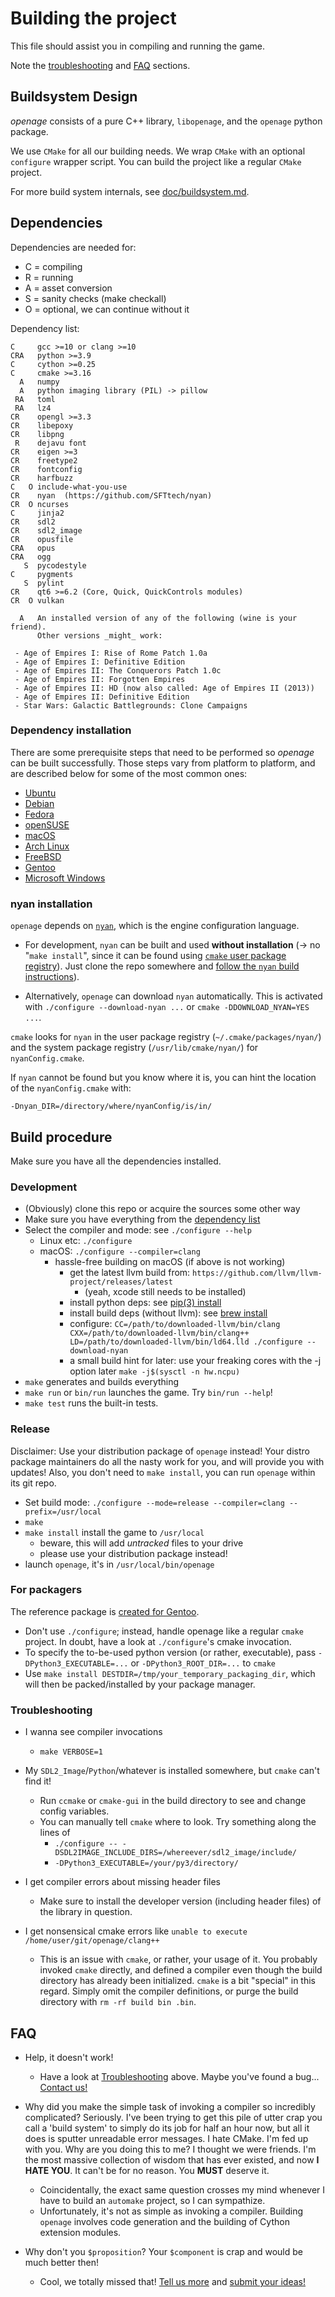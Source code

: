 # Building the project

This file should assist you in compiling and running the game.

Note the [troubleshooting](#troubleshooting) and [FAQ](#faq) sections.


## Buildsystem Design

*openage* consists of a pure C++ library, `libopenage`, and the `openage` python package.

We use `CMake` for all our building needs.
We wrap `CMake` with an optional `configure` wrapper script.
You can build the project like a regular `CMake` project.

For more build system internals, see [doc/buildsystem.md](/doc/buildsystem.md).

## Dependencies

Dependencies are needed for:

* C = compiling
* R = running
* A = asset conversion
* S = sanity checks (make checkall)
* O = optional, we can continue without it

Dependency list:

    C     gcc >=10 or clang >=10
    CRA   python >=3.9
    C     cython >=0.25
    C     cmake >=3.16
      A   numpy
      A   python imaging library (PIL) -> pillow
     RA   toml
     RA   lz4
    CR    opengl >=3.3
    CR    libepoxy
    CR    libpng
     R    dejavu font
    CR    eigen >=3
    CR    freetype2
    CR    fontconfig
    CR    harfbuzz
    C   O include-what-you-use
    CR    nyan  (https://github.com/SFTtech/nyan)
    CR  O ncurses
    C     jinja2
    CR    sdl2
    CR    sdl2_image
    CR    opusfile
    CRA   opus
    CRA   ogg
       S  pycodestyle
    C     pygments
       S  pylint
    CR    qt6 >=6.2 (Core, Quick, QuickControls modules)
    CR  O vulkan

      A   An installed version of any of the following (wine is your friend).
          Other versions _might_ work:

     - Age of Empires I: Rise of Rome Patch 1.0a
     - Age of Empires I: Definitive Edition
     - Age of Empires II: The Conquerors Patch 1.0c
     - Age of Empires II: Forgotten Empires
     - Age of Empires II: HD (now also called: Age of Empires II (2013))
     - Age of Empires II: Definitive Edition
     - Star Wars: Galactic Battlegrounds: Clone Campaigns


### Dependency installation

There are some prerequisite steps that need to be performed so *openage* can be
built successfully. Those steps vary from platform to platform, and are
described below for some of the most common ones:

- [Ubuntu](build_instructions/ubuntu.md)
- [Debian](build_instructions/debian.md)
- [Fedora](build_instructions/fedora.md)
- [openSUSE](build_instructions/opensuse_tumbleweed.md)
- [macOS](build_instructions/macos.md)
- [Arch Linux](build_instructions/arch_linux.md)
- [FreeBSD](build_instructions/freebsd.md)
- [Gentoo](build_instructions/gentoo.md)
- [Microsoft Windows](build_instructions/windows_msvc.md)


### nyan installation

`openage` depends on [`nyan`](https://github.com/SFTtech/nyan), which is the
engine configuration language.


* For development, `nyan` can be built and used **without installation**
(-> no "`make install`", since it can be found using [`cmake` user package registry](https://cmake.org/cmake/help/latest/manual/cmake-packages.7.html#user-package-registry)).
Just clone the repo somewhere and [follow the `nyan` build instructions](https://github.com/SFTtech/nyan/blob/master/doc/building.md)).

* Alternatively, `openage` can download `nyan` automatically. This is
  activated with `./configure --download-nyan ...` or `cmake
  -DDOWNLOAD_NYAN=YES ...`.

`cmake` looks for `nyan` in the user package registry (`~/.cmake/packages/nyan/`)
and the system package registry (`/usr/lib/cmake/nyan/`) for `nyanConfig.cmake`.

If `nyan` cannot be found but you know where it is, you can hint the location of the `nyanConfig.cmake` with:
```
-Dnyan_DIR=/directory/where/nyanConfig/is/in/
```


## Build procedure

Make sure you have all the dependencies installed.

### Development

- (Obviously) clone this repo or acquire the sources some other way
- Make sure you have everything from the [dependency list](#dependencies)
- Select the compiler and mode: see `./configure --help`
  - Linux etc: `./configure`
  - macOS:  `./configure --compiler=clang`
    - hassle-free building on macOS (if above is not working)
      - get the latest llvm build from: `https://github.com/llvm/llvm-project/releases/latest`
        - (yeah, xcode still needs to be installed)
      - install python deps: see [pip(3) install](https://github.com/SFTtech/openage/tree/master/doc/build_instructions/macos.md)
      - install build deps (without llvm): see [brew install](https://github.com/SFTtech/openage/tree/master/doc/build_instructions/macos.md)
      - configure: `CC=/path/to/downloaded-llvm/bin/clang CXX=/path/to/downloaded-llvm/bin/clang++ LD=/path/to/downloaded-llvm/bin/ld64.lld ./configure --download-nyan`
      - a small build hint for later: use your freaking cores with the -j option later `make -j$(sysctl -n hw.ncpu)`
- `make` generates and builds everything
- `make run` or `bin/run` launches the game. Try `bin/run --help`!
- `make test` runs the built-in tests.


### Release

Disclaimer: Use your distribution package of `openage` instead!
Your distro package maintainers do all the nasty work for you,
and will provide you with updates!
Also, you don't need to `make install`, you can run `openage` within its git repo.

 - Set build mode: `./configure --mode=release --compiler=clang --prefix=/usr/local`
 - `make`
 - `make install` install the game to `/usr/local`
   - beware, this will add *untracked* files to your drive
   - please use your distribution package instead!
 - launch `openage`, it's in `/usr/local/bin/openage`


### For packagers

The reference package is [created for Gentoo](https://github.com/SFTtech/gentoo-overlay/blob/master/games-strategy/openage/).

- Don't use `./configure`; instead, handle openage like a regular
  `cmake` project. In doubt, have a look at `./configure`'s cmake
  invocation.
- To specify the to-be-used python version (or rather, executable),
  pass `-DPython3_EXECUTABLE=...` or `-DPython3_ROOT_DIR=...` to `cmake`
- Use `make install DESTDIR=/tmp/your_temporary_packaging_dir`,
  which will then be packed/installed by your package manager.


### Troubleshooting

- I wanna see compiler invocations
  - `make VERBOSE=1`
- My `SDL2_Image`/`Python`/whatever is installed somewhere, but `cmake` can't find it!
  - Run `ccmake` or `cmake-gui` in the build directory to see and change config variables.
  - You can manually tell `cmake` where to look. Try something along the lines of
    - `./configure -- -DSDL2IMAGE_INCLUDE_DIRS=/whereever/sdl2_image/include/`
    - `-DPython3_EXECUTABLE=/your/py3/directory/`

- I get compiler errors about missing header files
  - Make sure to install the developer version (including header files) of the library in question.
- I get nonsensical cmake errors like `unable to execute /home/user/git/openage/clang++`
  - This is an issue with `cmake`, or rather, your usage of it. You probably invoked `cmake` directly,
    and defined a compiler even though the build directory has already been initialized.
    `cmake` is a bit "special" in this regard. Simply omit the compiler definitions,
    or purge the build directory with `rm -rf build bin .bin`.


## FAQ

* Help, it doesn't work!

  * Have a look at [Troubleshooting](#troubleshooting) above.
    Maybe you've found a bug... [Contact us!](/README.md#contact)

* Why did you make the simple task of invoking a compiler so incredibly
  complicated? Seriously. I've been trying to get this pile of utter
  crap you call a 'build system' to simply do its job for half an hour
  now, but all it does is sputter unreadable error messages. I hate
  CMake. I'm fed up with you. Why are you doing this to me? I thought we
  were friends. I'm the most massive collection of wisdom that has ever
  existed, and now **I HATE YOU**. It can't be for no reason. You
  **MUST** deserve it.

  - Coincidentally, the exact same question crosses my mind whenever I
    have to build an `automake` project, so I can sympathize.
  - Unfortunately, it's not as simple as invoking a compiler. Building
    `openage` involves code generation and the building of Cython
    extension modules.

* Why don't you `$proposition`? Your `$component` is crap
  and would be much better then!
  - Cool, we totally missed that! [Tell us more](/README.md#contact) and [submit your ideas!](/doc/contributing.md)
